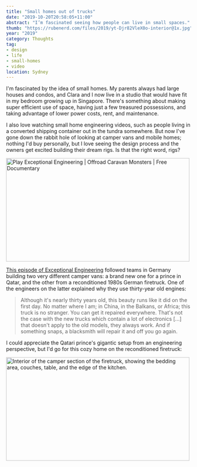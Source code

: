 ```yaml
---
title: "Small homes out of trucks"
date: "2019-10-20T20:58:05+11:00"
abstract: "I’m fascinated seeing how people can live in small spaces."
thumb: "https://rubenerd.com/files/2019/yt-Djr82VleX0o-interior@1x.jpg"
year: "2019"
category: Thoughts
tag:
- design
- life
- small-homes
- video
location: Sydney
---
```

I'm fascinated by the idea of small homes. My parents always had large houses and condos, and Clara and I now live in a studio that would have fit in my bedroom growing up in Singapore. There's something about making super efficient use of space, having just a few treasured possessions, and taking advantage of lower power costs, rent, and maintenance.

I also love watching small home engineering videos, such as people living in a converted shipping container out in the tundra somewhere. But now I've gone down the rabbit hole of looking at camper vans and mobile homes; nothing I'd buy personally, but I love seeing the design process and the owners get excited building their dream rigs. Is that the right word, rigs?

<p><a href="https://www.youtube.com/watch?v=Djr82VleX0o" title="Play Exceptional Engineering | Offroad Caravan Monsters | Free Documentary"><img src="https://rubenerd.com/files/2019/yt-Djr82VleX0o@1x.jpg" srcset="https://rubenerd.com/files/2019/yt-Djr82VleX0o@1x.jpg 1x, https://rubenerd.com/files/2019/yt-Djr82VleX0o@2x.jpg 2x" alt="Play Exceptional Engineering | Offroad Caravan Monsters | Free Documentary" style="width:500px;height:281px;" /></a></p>

[This episode of Exceptional Engineering](https://www.youtube.com/watch?v=Djr82VleX0o) followed teams in Germany building two very different camper vans: a brand new one for a prince in Qatar, and the other from a reconditioned 1980s German firetruck. One of the engineers on the latter explained why they use thirty-year old engines:

> Although it's nearly thirty years old, this beauty runs like it did on the first day. No matter where I am; in China, in the Balkans, or Africa; this truck is no stranger. You can get it repaired everywhere. That's not the case with the new trucks which contain a lot of electronics [...] that doesn't apply to the old models, they always work. And if something snaps, a blacksmith will repair it and off you go again.

I could appreciate the Qatari prince's gigantic setup from an engineering perspective, but I'd go for this cozy home on the reconditioned firetruck:

<p><img src="https://rubenerd.com/files/2019/yt-Djr82VleX0o-interior@1x.jpg" srcset="https://rubenerd.com/files/2019/yt-Djr82VleX0o-interior@1x.jpg 1x, https://rubenerd.com/files/2019/yt-Djr82VleX0o-interior@2x.jpg 2x" alt="Interior of the camper section of the firetruck, showing the bedding area, couches, table, and the edge of the kitchen." style="width:500px; height:281px;" /></p>

